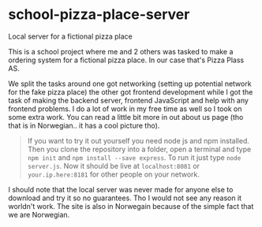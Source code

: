 # school-pizza-place-server
Local server for a fictional pizza place

This is a school project where me and 2 others was tasked to make a ordering system for a fictional pizza place. In our case that's Pizza Plass AS.

We split the tasks around one got networking (setting up potential network for the fake pizza place) the other got frontend development while I got the task of making the backend server, frontend JavaScript and help with any frontend problems. I do a lot of work in my free time as well so I took on some extra work. You can read a little bit more in out about us page (tho that is in Norwegian.. it has a cool picture tho).

> If you want to try it out yourself you need node js and npm installed. 
> Then you clone the repository into a folder, open a terminal and type `npm init` and `npm install --save express`.
> To run it just type `node server.js`. Now it should be live at `localhost:8081` or `your.ip.here:8181` for other people on your network.

I should note that the local server was never made for anyone else to download and try it so no guarantees. Tho I would not see any reason it worldn't work. The site is also in Norwegain because of the simple fact that we are Norwegian.
